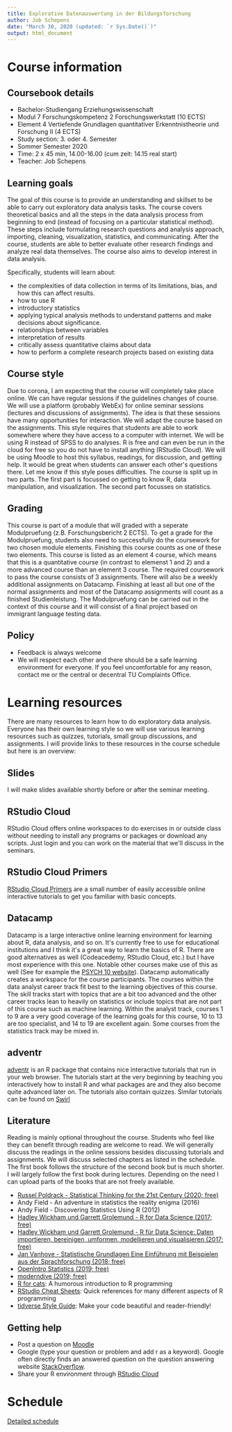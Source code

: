 ```yaml
---
title: Explorative Datenauswertung in der Bildungsforschung
author: Job Schepens
date: "March 30, 2020 (updated: `r Sys.Date()`)"
output: html_document
---
```


# Course information

## Coursebook details

- Bachelor-Studiengang Erziehungswissenschaft
- Modul 7 Forschungskompetenz 2 Forschungswerkstatt (10 ECTS)
- Element 4 Vertiefende Grundlagen quantitativer Erkenntnistheorie und Forschung II (4 ECTS) 
- Study section: 3. oder 4. Semester
- Sommer Semester 2020 
- Time: 2 x 45 min, 14.00-16.00 (cum zeit: 14.15 real start)
- Teacher: Job Schepens

## Learning goals

The goal of this course is to provide an understanding and skillset to be able to carry out exploratory data analysis tasks. The course covers theoretical basics and all the steps in the data analysis process from beginning to end (instead of focusing on a particular statistical method). These steps include formulating research questions and analysis approach, importing, cleaning, visualization, statistics, and communicating. After the course, students are able to better evaluate other research findings and analyze real data themselves. The course also aims to develop interest in data analysis.  

Specifically, students will learn about:
- the complexities of data collection in terms of its limitations, bias, and how this can affect results.
- how to use R 
- introductory statistics
- applying typical analysis methods to understand patterns and make decisions about significance. 
- relationships between variables
- interpretation of results 
- critically assess quantitative claims about data
- how to perform a complete research projects based on existing data 


## Course style

Due to corona, I am expecting that the course will completely take place online. We can have regular sessions if the guidelines changes of course. We will use a platform (probably WebEx) for online seminar sessions (lectures and discussions of assignments). The idea is that these sessions have many opportunities for interaction. We will adapt the course based on the assignments. This style requires that students are able to work somewhere where they have access to a computer with internet. We will be using R instead of SPSS to do analyses. R is free and can even be run in the cloud for free so you do not have to install anything (RStudio Cloud). We will be using Moodle to host this syllabus, readings, for discussion, and getting help. It would be great when students can answer each other's questions there. Let me know if this style poses difficulties. The course is split up in two parts. The first part is focussed on getting to know R, data manipulation, and visualization. The second part focusses on statistics.


## Grading

This course is part of a module that will graded with a seperate Modulpruefung (z.B. Forschungsbericht 2 ECTS). To get a grade for the Modulpruefung, students also need to successfully do the coursework for two chosen module elements. Finishing this course counts as one of these two elements. This course is listed as an element 4 course, which means that this is a quantitative course (in contrast to elemenst 1 and 2) and a more advanced course than an element 3 course. The required coursework to pass the course consists of 3 assignments. There will also be a weekly additional assignments on Datacamp. Finishing at least all but one of the normal assignments and most of the Datacamp assignments will count as a finished Studienleistung. The Modulpruefung can be carried out in the context of this course and it will consist of a final project based on immigrant language testing data. 


## Policy

- Feedback is always welcome
- We will respect each other and there should be a safe learning environment for everyone. If you feel uncomfortable for any reason, contact me or the central or decentral TU Complaints Office. 


# Learning resources

There are many resources to learn how to do exploratory data analysis. Everyone has their own learning style so we will use various learning resources such as quizzes, tutorials, small group discussions, and assignments. I will provide links to these resources in the course schedule but here is an overview: 


## Slides

I will make slides available shortly before or after the seminar meeting.


## RStudio Cloud 

RStudio Cloud offers online workspaces to do exercises in or outside class without needing to install any programs or packages or download any scripts. Just login and you can work on the material that we'll discuss in the seminars. 


## RStudio Cloud Primers

[RStudio Cloud Primers](https://rstudio.cloud/learn/primers/1.1) are a small number of easily accessible online interactive tutorials to get you familiar with basic concepts. 


## Datacamp

Datacamp is a large interactive online learning environment for learning about R, data analysis, and so on. It's currently free to use for educational institutions and I think it's a great way to learn the basics of R. There are good alternatives as well (Codeacedemy, RStudio Cloud, etc.) but I have most experience with this one. Notable other courses make use of this as well (See for example the [PSYCH 10 website](https://psych10.github.io/)). Datacamp automatically creates a workspace for the course participants. The courses within the data analyst career track fit best to the learning objectives of this course. The skill tracks start with topics that are a bit too advanced and the other career tracks lean to heavily on statistics or include topics that are not part of this course such as machine learning. Within the analyst track, courses 1 to 9 are a very good coverage of the learning goals for this course, 10 to 13 are too specialist, and 14 to 19 are excellent again. Some courses from the statistics track may be mixed in. 


## adventr

[adventr](http://milton-the-cat.rocks/home/adventr.html) is an R package that contains nice interactive tutorials that run in your web browser. The tutorials start at the very beginning by teaching you interactively how to install R and what packages are and they also become quite advanced later on. The tutorials also contain quizzes. Similar tutorials can be found on [Swirl](https://swirlstats.com/)


## Literature 

Reading is mainly optional throughout the course. Students who feel like they can benefit through reading are welcome to read. We will generally discuss the readings in the online sessions besides discussing tutorials and assignments. We will discuss selected chapters as listed in the schedule. The first book follows the structure of the second book but is much shorter. I will largely follow the first book during lectures. Depending on the need I can upload parts of the books that are not freely available. 

- [Russel Poldrack - Statistical Thinking for the 21st Century (2020; free)](https://statsthinking21.github.io/statsthinking21-core-site/)
- Andy Field - An adventure in statistics the reality enigma (2016)
- Andy Field - Discovering Statistics Using R (2012)
- [Hadley Wickham und Garrett Grolemund - R for Data Science (2017; free)](https://r4ds.had.co.nz/)
- [Hadley Wickham und Garrett Grolemund - R für Data Science: Daten importieren, bereinigen, umformen, modellieren und visualisieren (2017; free)](https://katalog.ub.tu-dortmund.de/titel/ubd.lobid:HT019537930)
- [Jan Vanhove - Statistische Grundlagen Eine Einführung mit Beispielen aus der Sprachforschung (2018; free)](https://homeweb.unifr.ch/VanhoveJ/Pub/Statistikkurs2/StatistischeGrundlagen.pdf) 
- [OpenIntro Statistics (2019; free)](https://www.openintro.org/stat/textbook.php) 
- [moderndive (2019; free)](https://moderndive.com/)
- [R for cats](https://rforcats.net/): A humorous introduction to R programming
- [RStudio Cheat Sheets](https://www.rstudio.com/resources/cheatsheets/): Quick references for many different aspects of R programming
- [tidverse Style Guide](https://style.tidyverse.org/): Make your code beautiful and reader-friendly!


## Getting help 

- Post a question on [Moodle](https://moodle.tu-dortmund.de/my/)
- Google (type your question or problem and add r as a keyword). Google often directly finds an answered question on the question answering website [StackOverflow](https://stackoverflow.com/questions/tagged/r?tab=Frequent). 
- Share your R environment through [RStudio Cloud](https://rstudio.cloud/)


# Schedule

[Detailed schedule](https://jobschepens.github.io/EW-M7E4/detailedschedule.html) 